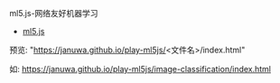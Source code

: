 ml5.js-网络友好机器学习

- [ml5.js](https://ml5js.org/)

预览: "https://januwa.github.io/play-ml5js/<文件名>/index.html"

如: https://januwa.github.io/play-ml5js/image-classification/index.html